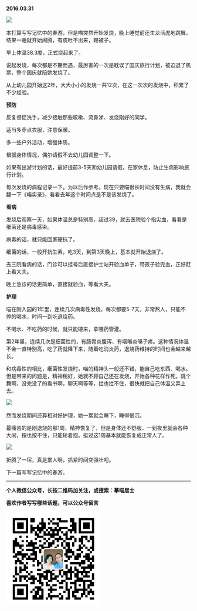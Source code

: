 **2016.03.31**

![](http://upload-images.jianshu.io/upload_images/51001-eb61885073edfd46.jpg?imageMogr2/auto-orient/strip%7CimageView2/2/w/1240)

本打算写写记忆中的春游，但是喵突然开始发烧，晚上睡觉前还生龙活虎地跳舞，结果一睡就开始闹腾，有痰吐不出来，踢被子。

早上体温38.3度，正式烧起来了。

说起发烧，每次都是不期而遇，最厉害的一次是耽误了国庆旅行计划，被迫退了机票，整个国庆就陪她发烧了。

从上幼儿园开始这2年，大大小小的发烧一共12次，在这一次次的发烧中，积累了不少经验。

**预防**

反复督促洗手，减少接触那些咳嗽、流鼻涕、发烧刚好的同学。

适当多穿点衣服，注意保暖。

多一些户外活动，增强体质。

根据身体情况，偶尔请假不去幼儿园调整一下。

如果有出游计划的话，最好提前3-5天和幼儿园请假，在家休息，防止生病影响旅行计划。

每次发烧的病程记录一下，为以后作参考。现在只要喵很长时间没有生病，我就会翻一下《喵实录》，看看去年这个时间点是不是该发烧了。

**看病**

发烧后观察一天，如果体温总是特别高，超过39，就去医院验个指尖血，看看是细菌还是病毒感染。

病毒的话，就只能回家硬抗了。

细菌的话，一般开抗生素，吃3天，到第3天晚上，基本就开始退烧了。

去三院看病的话，门诊可以挂号后直接护士站开验血单子，带孩子验完血，正好赶上看大夫。

晚上急诊的话更简单，直接就验血，等看大夫。

**护理**

喵在刚入园的1年里，连续几次病毒性发烧，每次都要5-7天，非常熬人，只能不停的喝水，时间一到吃退烧药。

不喝水、不吃药的时候，就只能硬来，拿喂药管灌。

第2年里，连续几次是细菌性的，有肠胃炎腹泻、有咽喉炎嗓子疼。这种情况体温不会一直特别高，吃了药就降下来，随着吃消炎药，退烧药维持的时间也会越来越长。

和病毒性的相比，细菌性发烧时，喵的精神头一般还不错，能自己吃东西、喝水。但是带来的问题是，精神稍好，她就不顾自己还在发烧，开始各种花样作死。跳个舞啊，没完没了的看书啊，聊天啊等等，拦也拦不住，很快就把自己体温又弄上去。

![](http://upload-images.jianshu.io/upload_images/51001-3ee06036a270bf05.jpg?imageMogr2/auto-orient/strip%7CimageView2/2/w/1240)

然而发烧期间还算相对好护理，她一累就会睡下，睡得很沉。

最痛苦的是刚退烧的那1周，精神恢复了，但是身体还不舒服，一到夜里就会各种大闹，按也按不住，只能轮着抱。挺过这1周基本就能恢复成正常人了。

![](http://upload-images.jianshu.io/upload_images/51001-aeb0a2b94561f629.jpg?imageMogr2/auto-orient/strip%7CimageView2/2/w/1240)


折腾了一宿，真是累人啊，抓紧时间变强壮吧。



下一篇写写记忆中的春游。

***


**个人微信公众号，长按二维码加关注，或搜索：摹喵居士**

**喜欢作者写写哪些话题，可以公众号留言**

![](https://github.com/jiluofu/jiluofu.github.com/raw/master/momiaojushi/static/qrcode.jpg)